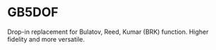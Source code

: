 # GB5DOF
Drop-in replacement for Bulatov, Reed, Kumar (BRK) function. Higher fidelity and more versatile.

